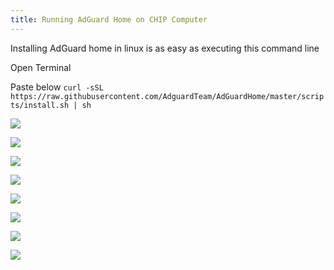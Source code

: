 ```yaml
---
title: Running AdGuard Home on CHIP Computer
---
```

Installing AdGuard home in linux is as easy as executing this command line

Open Terminal

Paste below
`curl -sSL https://raw.githubusercontent.com/AdguardTeam/AdGuardHome/master/scripts/install.sh | sh`

![](/assets/images/adguard/adguard-chip.png)

![](/assets/images/adguard/adguard1.png)

![](/assets/images/adguard/adguard2.png)

![](/assets/images/adguard/adguard3.png)

![](/assets/images/adguard/adguard4.png)

![](/assets/images/adguard/adguard5.png)

![](/assets/images/adguard/adguard-test2.png)

![](/assets/images/adguard/ddwrt_dns_settings.png)
